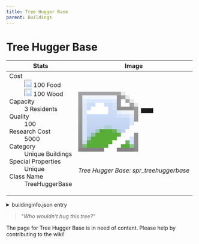 ```yaml
---
title: Tree Hugger Base
parent: Buildings
---
```

# Tree Hugger Base

[//]: # (Pre-generated content)
<table><thead><tr><th>Stats</th><th>Image</th></tr></thead><tbody><tr><td><dl><dt>Cost</dt><dd><div class="resource-icon"><img style="object-position: -1009px -533px;" src="https://tfe2-wiki.github.io/assets/sprites.png"></div> 100 Food<br><div class="resource-icon"><img style="object-position: -637px -751px;" src="https://tfe2-wiki.github.io/assets/sprites.png"></div> 100 Wood</dd><dt>Capacity</dt><dd>3 Residents</dd><dt>Quality</dt><dd>100</dd><dt>Research Cost</dt><dd>5000</dd><dt>Category</dt><dd>Unique Buildings</dd><dt>Special Properties</dt><dd>Unique</dd><dt>Class Name</dt><dd>TreeHuggerBase</dd></dl></td><td><style>.building-image {width: 200px;height: 200px;overflow: hidden;position: relative;}.building-image img {image-rendering: pixelated;object-fit: none;transform: scale(10);transform-origin: left top;position: absolute;left: 0;top: 0;}.resource-image {width: 200px;height: 200px;overflow: hidden;position: relative;}.resource-image img {image-rendering: pixelated;object-fit: none;transform: scale(20);transform-origin: left top;position: absolute;left: 0;top: 0;}.building-icon {width: 20px;height: 20px;overflow: hidden;position: relative;display: inline-block;}.building-icon img {image-rendering: pixelated;object-fit: none;transform: scale(1);transform-origin: left top;position: absolute;left: 0;top: 0;}.resource-icon {width: 20px;height: 20px;overflow: hidden;position: relative;display: inline-block;}.resource-icon img {image-rendering: pixelated;object-fit: none;transform: scale(2);transform-origin: left top;position: absolute;left: 0;top: 0;}</style><div class="building-image"><img style="object-position: -26px -1143px;" src="https://tfe2-wiki.github.io/assets/sprites.png" alt="Tree Hugger Base Back"><img style="object-position: -48px -1143px;" src="https://tfe2-wiki.github.io/assets/sprites.png" alt="Tree Hugger Base"></div><i>Tree Hugger Base: spr_treehuggerbase</i></td></tr></tbody></table><details><summary>buildinginfo.json entry</summary>```json
	{
    "className": "TreeHuggerBase",
    "food": 100,
    "wood": 100,
    "stone": 0,
    "machineParts": 0,
    "refinedMetal": 0,
    "computerChips": 0,
    "knowledge": 5000,
    "category": "Unique Buildings",
    "unlockedByDefault": false,
    "specialInfo": [
        "unique"
    ],
    "buttonBack": "spr_treehuggerbase",
    "residents": 3,
    "quality": 100,
    "notUnlockedWithAll": true
}
	```</details><blockquote><i>"Who wouldn't hug this tree?"</i></blockquote>

The page for Tree Hugger Base is in need of content. Please help by contributing to the wiki!
